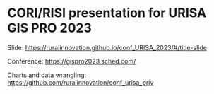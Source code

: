 # CORI/RISI presentation for URISA GIS PRO 2023

Slide: https://ruralinnovation.github.io/conf_URISA_2023/#/title-slide

Conference: https://gispro2023.sched.com/

Charts and data wrangling: https://github.com/ruralinnovation/conf_urisa_priv 
